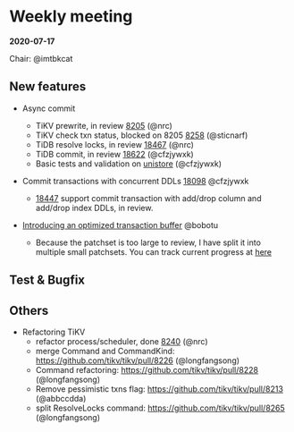 # Weekly meeting

**2020-07-17**

Chair: @imtbkcat

## New features

* Async commit
  - TiKV prewrite, in review [8205](https://github.com/tikv/tikv/pull/8205) (@nrc)
  - TiKV check txn status, blocked on 8205 [8258](https://github.com/tikv/tikv/pull/8258) (@sticnarf)
  - TiDB resolve locks, in review [18467](https://github.com/pingcap/tidb/pull/18467) (@nrc)
  - TiDB commit, in review [18622](https://github.com/pingcap/tidb/pull/18622) (@cfzjywxk)
  - Basic tests and validation on [unistore](https://github.com/ngaut/unistore/pull/407) (@cfzjywxk)
  
* Commit transactions with concurrent DDLs [18098](https://github.com/pingcap/tidb/pull/18098) @cfzjywxk
  - [18447](https://github.com/pingcap/tidb/pull/18447) support commit transaction with add/drop column and add/drop index DDLs, in review.

* [Introducing an optimized transaction buffer](https://github.com/pingcap/tidb/pull/18650) @bobotu
  -  Because the patchset is too large to review, I have split it into multiple small patchsets. You can track current progress at [here](https://github.com/pingcap/tidb/projects/54#card-42001319)

## Test & Bugfix

  
## Others

* Refactoring TiKV
  - refactor process/scheduler, done [8240](https://github.com/tikv/tikv/pull/8240) (@nrc)
  - merge Command and CommandKind: https://github.com/tikv/tikv/pull/8226 (@longfangsong)
  - Command refactoring: https://github.com/tikv/tikv/pull/8228 (@longfangsong)
  - Remove pessimistic txns flag: https://github.com/tikv/tikv/pull/8213 (@abbccdda)
  - split ResolveLocks command: https://github.com/tikv/tikv/pull/8265 (@longfangsong)
